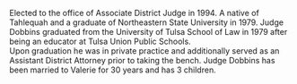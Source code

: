 ﻿---
fname: 'Mark'
lname: 'Dobbins'
id: 439
published: False
layout: judge-bio
---
Elected to the office of Associate District Judge in 1994.  A native of Tahlequah and a graduate of Northeastern State University in 1979. Judge Dobbins graduated from the University of Tulsa School of Law in 1979 after being an educator at Tulsa Union Public Schools.  
Upon graduation he was in private practice and additionally served as an Assistant District Attorney prior to taking the bench.
Judge Dobbins has been married to Valerie for 30 years and has 3 children.
